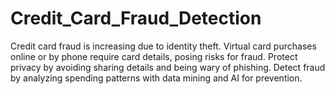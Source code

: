 # Credit_Card_Fraud_Detection
 Credit card fraud is increasing due to identity theft. Virtual card purchases online or by phone require card details, posing risks for fraud. Protect privacy by avoiding sharing details and being wary of phishing. Detect fraud by analyzing spending patterns with data mining and AI for prevention.
